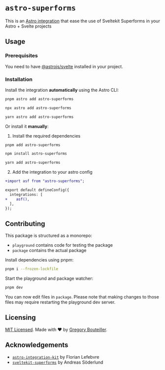 # `astro-superforms`

This is an [Astro integration](https://docs.astro.build/en/guides/integrations-guide/) that ease the use of Sveltekit Superforms in your Astro + Svelte projects

## Usage

### Prerequisites

You need to have [@astrojs/svelte](https://docs.astro.build/en/guides/integrations-guide/svelte/) installed in your project.

### Installation

Install the integration **automatically** using the Astro CLI:

```bash
pnpm astro add astro-superforms
```

```bash
npx astro add astro-superforms
```

```bash
yarn astro add astro-superforms
```

Or install it **manually**:

1. Install the required dependencies

```bash
pnpm add astro-superforms
```

```bash
npm install astro-superforms
```

```bash
yarn add astro-superforms
```

2. Add the integration to your astro config

```diff
+import asf from "astro-superforms";

export default defineConfig({
  integrations: [
+    asf(),
  ],
});
```

## Contributing

This package is structured as a monorepo:

- `playground` contains code for testing the package
- `package` contains the actual package

Install dependencies using pnpm:

```bash
pnpm i --frozen-lockfile
```

Start the playground and package watcher:

```bash
pnpm dev
```

You can now edit files in `package`. Please note that making changes to those files may require restarting the playground dev server.

## Licensing

[MIT Licensed](https://github.com/gbouteiller/astro-superforms/blob/main/LICENSE). Made with ❤️ by [Gregory Bouteiller](https://github.com/gbouteiller).

## Acknowledgements

- [`astro-integration-kit`](https://github.com/florian-lefebvre/astro-integration-kit) by Florian Lefebvre
- [`sveltekit-superforms`](https://github.com/ciscoheat/sveltekit-superforms) by Andreas Söderlund
